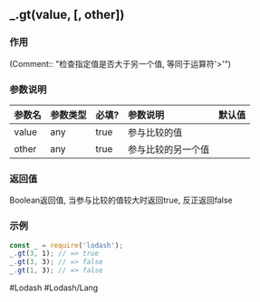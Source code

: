 ## \_.gt(value, \[, other\])
### 作用
(Comment:: "检查指定值是否大于另一个值, 等同于运算符\'>\'")

### 参数说明
|参数名|参数类型|必填?|参数说明|默认值|
|:-|:-|:-|:-|:-|
|value|any|true|参与比较的值||
|other|any|true|参与比较的另一个值||

### 返回值
Boolean返回值, 当参与比较的值较大时返回true, 反正返回false

### 示例
```javascript
const _ = require('lodash');
_.gt(3, 1); // => true
_.gt(3, 3); // => false
_.gt(1, 3); // => false
```

#Lodash #Lodash/Lang 